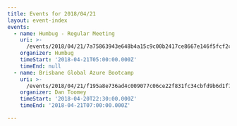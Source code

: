 ```yaml
---
title: Events for 2018/04/21
layout: event-index
events:
  - name: Humbug - Regular Meeting
    uri: >-
      /events/2018/04/21/7a75863943e648b4a15c9c00b2417ce8667e146f5fcf2c084828240e98508896
    organizer: Humbug
    timeStart: '2018-04-21T05:00:00.000Z'
    timeEnd: null
  - name: Brisbane Global Azure Bootcamp
    uri: >-
      /events/2018/04/21/f195a8e736ad4c009077c06ce22f831fc34cbfd9b6d1f7390d99ed626e9b02b4
    organizer: Dan Toomey
    timeStart: '2018-04-20T22:30:00.000Z'
    timeEnd: '2018-04-21T07:00:00.000Z'

---
```

